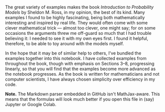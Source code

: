 The great variety of examples makes the book *Introduction to Probability Models* by Sheldon M. Ross, in my opinion, the best of its kind. Many examples I found to be highly fascinating, being both mathematically interesting and inspired by real life. They would often come with some clever mathematical trick — almost too clever, one might say; for on some occasions the arguments threw me off-guard so much that I had trouble believing it: I needed to see it with my own eyes first. I found it helpful, therefore, to be able to toy around with the models myself. 

In the hope that it may be of similar help to others, I've bundled the examples together into this notebook. I have collected examples from throughout the book, though with emphasis on Sections 3–8, progressing linearly, so that you will find that the examples become more advanced as the notebook progresses. As the book is written for mathematicians and not computer scientists, I have always chosen simplicity over efficiency in my code.

**Note.** The Markdown parser embedded in GitHub isn't MathJax-aware. This means that the formulas will look much better if you open this file in (say) Jupyter or Google Colab.
